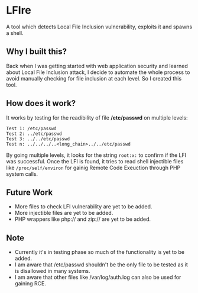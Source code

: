 # LFIre
A tool which detects Local File Inclusion vulnerability, exploits it and spawns a shell.

## Why I built this?
Back when I was getting started with web application security and learned about Local File Inclusion attack, I decide to automate the whole process to avoid manually checking for file inclusion at each level. So I created this tool.

## How does it work?
It works by testing for the readibility of file **/etc/passwd** on multiple levels:

```
Test 1: /etc/passwd
Test 2: ../etc/passwd
Test 3: ../../etc/passwd
Test n: ../../../..<long_chain>../../etc/passwd
```

By going multiple levels, it looks for the string ```root:x:``` to confirm if the LFI was successful. 
Once the LFI is found, it tries to read shell injectible files like ```/proc/self/environ``` for gainig Remote Code Exeuction through PHP system calls.

## Future Work
* More files to check LFI vulnerability are yet to be added.
* More injectible files are yet to be added.
* PHP wrappers like php:// and zip:// are yet to be added.

## Note
* Currently it's in testing phase so much of the functionality is yet to be added.
* I am aware that /etc/passwd shouldn't be the only file to be tested as it is disallowed in many systems.
* I am aware that other files like /var/log/auth.log can also be used for gaining RCE.
